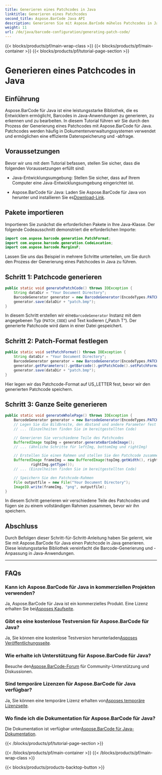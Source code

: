 ```yaml
---
title: Generieren eines Patchcodes in Java
linktitle: Generieren eines Patchcodes
second_title: Aspose.BarCode Java API
description: Generieren Sie mit Aspose.BarCode mühelos Patchcodes in Java. Befolgen Sie unsere Schritt-für-Schritt-Anleitung für eine effiziente Barcode-Generierung.
weight: 11
url: /de/java/barcode-configuration/generating-patch-code/
---
```


{{< blocks/products/pf/main-wrap-class >}}
{{< blocks/products/pf/main-container >}}
{{< blocks/products/pf/tutorial-page-section >}}

# Generieren eines Patchcodes in Java


## Einführung

Aspose.BarCode für Java ist eine leistungsstarke Bibliothek, die es Entwicklern ermöglicht, Barcodes in Java-Anwendungen zu generieren, zu erkennen und zu bearbeiten. In diesem Tutorial führen wir Sie durch den Prozess der Generierung eines Patchcodes mit Aspose.BarCode für Java. Patchcodes werden häufig in Dokumentenverwaltungssystemen verwendet und ermöglichen eine effiziente Datenspeicherung und -abfrage.

## Voraussetzungen

Bevor wir uns mit dem Tutorial befassen, stellen Sie sicher, dass die folgenden Voraussetzungen erfüllt sind:

- Java-Entwicklungsumgebung: Stellen Sie sicher, dass auf Ihrem Computer eine Java-Entwicklungsumgebung eingerichtet ist.

-  Aspose.BarCode für Java: Laden Sie Aspose.BarCode für Java von herunter und installieren Sie es[Download-Link](https://releases.aspose.com/barcode/java/).

## Pakete importieren

Importieren Sie zunächst die erforderlichen Pakete in Ihre Java-Klasse. Der folgende Codeausschnitt demonstriert die erforderlichen Importe:

```java
import com.aspose.barcode.generation.PatchFormat;
import com.aspose.barcode.generation.CodeLocation;
import com.aspose.barcode.MarginsF;
```

Lassen Sie uns das Beispiel in mehrere Schritte unterteilen, um Sie durch den Prozess der Generierung eines Patchcodes in Java zu führen.

## Schritt 1: Patchcode generieren

```java
public static void generatePatchCode() throws IOException {
    String dataDir = "Your Document Directory";
    BarcodeGenerator generator = new BarcodeGenerator(EncodeTypes.PATCH_CODE, "Patch T");
    generator.save(dataDir + "patch.bmp");
}
```

 In diesem Schritt erstellen wir eine`BarcodeGenerator` Instanz mit dem angegebenen Typ (`PATCH_CODE`) und Text kodieren („Patch T“). Der generierte Patchcode wird dann in einer Datei gespeichert.

## Schritt 2: Patch-Format festlegen

```java
public static void setPatchFormat() throws IOException {
    String dataDir = "Your Document Directory";
    BarcodeGenerator generator = new BarcodeGenerator(EncodeTypes.PATCH_CODE, "Patch T");
    generator.getParameters().getBarcode().getPatchCode().setPatchFormat(PatchFormat.US_LETTER);
    generator.save(dataDir + "patch.bmp");
}
```

Hier legen wir das Patchcode-Format auf US_LETTER fest, bevor wir den generierten Patchcode speichern.

## Schritt 3: Ganze Seite generieren

```java
public static void generateWholePage() throws IOException {
    BarcodeGenerator generator = new BarcodeGenerator(EncodeTypes.PATCH_CODE, "Patch T");
    // Legen Sie die Bildbreite, den Abstand und andere Parameter fest
    // ... (Einzelheiten finden Sie im bereitgestellten Code)

    // Generieren Sie verschiedene Teile des Patchcodes
    BufferedImage topImg = generator.generateBarCodeImage();
    // ... (ähnliche Schritte für leftImg, bottomImg und rightImg)

    // Erstellen Sie einen Rahmen und stellen Sie den Patchcode zusammen
    BufferedImage frameImg = new BufferedImage(topImg.getWidth(), rightImg.getHeight() + 2 * topImg.getHeight(),
            rightImg.getType());
    // ... (Einzelheiten finden Sie im bereitgestellten Code)

    // Speichern Sie den Patchcode-Rahmen
    File outputfile = new File("Your Document Directory");
    ImageIO.write(frameImg, "png", outputfile);
}
```

In diesem Schritt generieren wir verschiedene Teile des Patchcodes und fügen sie zu einem vollständigen Rahmen zusammen, bevor wir ihn speichern.

## Abschluss

Durch Befolgen dieser Schritt-für-Schritt-Anleitung haben Sie gelernt, wie Sie mit Aspose.BarCode für Java einen Patchcode in Java generieren. Diese leistungsstarke Bibliothek vereinfacht die Barcode-Generierung und -Anpassung in Java-Anwendungen.

---

## FAQs

### Kann ich Aspose.BarCode für Java in kommerziellen Projekten verwenden?
 Ja, Aspose.BarCode für Java ist ein kommerzielles Produkt. Eine Lizenz erhalten Sie bei[Asposes Kaufseite](https://purchase.aspose.com/buy).

### Gibt es eine kostenlose Testversion für Aspose.BarCode für Java?
 Ja, Sie können eine kostenlose Testversion herunterladen[Asposes Veröffentlichungsseite](https://releases.aspose.com/).

### Wie erhalte ich Unterstützung für Aspose.BarCode für Java?
 Besuche den[Aspose.BarCode-Forum](https://forum.aspose.com/c/barcode/13) für Community-Unterstützung und Diskussionen.

### Sind temporäre Lizenzen für Aspose.BarCode für Java verfügbar?
 Ja, Sie können eine temporäre Lizenz erhalten von[Asposes temporäre Lizenzseite](https://purchase.aspose.com/temporary-license/).

### Wo finde ich die Dokumentation für Aspose.BarCode für Java?
 Die Dokumentation ist verfügbar unter[Aspose.BarCode für Java-Dokumentation](https://reference.aspose.com/barcode/java/).

{{< /blocks/products/pf/tutorial-page-section >}}

{{< /blocks/products/pf/main-container >}}
{{< /blocks/products/pf/main-wrap-class >}}

{{< blocks/products/products-backtop-button >}}

